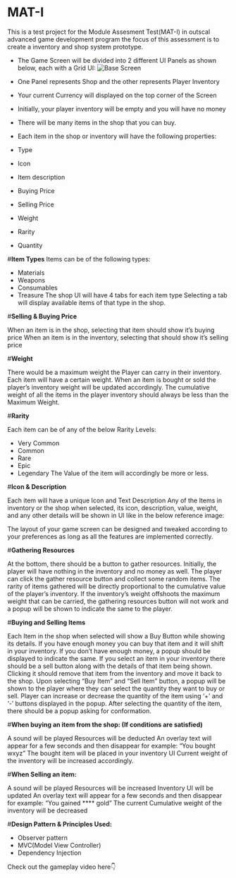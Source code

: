 # MAT-I
This is a test project for the Module Assesment Test(MAT-I) in outscal advanced game development program the focus of this assessment is to create a inventory and shop system prototype.
* The Game Screen will be divided into 2 different UI Panels as shown below, each with a Grid UI:
![Base Screen](https://github.com/RagulPrasadG/MAT-I/assets/61055516/ad21d5a1-7390-4ea1-a559-d97401cb7b0b)
* One Panel represents Shop and the other represents Player Inventory
* Your current Currency will displayed on the top corner of the Screen
* Initially, your player inventory will be empty and you will have no money
* There will be many items in the shop that you can buy.
  
* Each item in the shop or inventory will have the following properties:
 * Type
 * Icon
 * Item description
 * Buying Price
 * Selling Price
 * Weight
 * Rarity
 * Quantity

#**Item Types**
Items can be of the following types:
* Materials
* Weapons
* Consumables
* Treasure
The shop UI will have 4 tabs for each item type
Selecting a tab will display available items of that type in the shop.


#**Selling & Buying Price**

When an item is in the shop, selecting that item should show it’s buying price
When an item is in the inventory, selecting that should show it’s selling price


#**Weight**

There would be a maximum weight the Player can carry in their inventory.
Each item will have a certain weight.
When an item is bought or sold the player’s inventory weight will be updated accordingly.
The cumulative weight of all the items in the player inventory should always be less than the Maximum Weight.


#**Rarity**

Each item can be of any of the below Rarity Levels:
* Very Common
* Common
* Rare
* Epic
* Legendary
The Value of the item will accordingly be more or less.


#**Icon & Description**

Each item will have a unique Icon and Text Description
Any of the Items in inventory or the shop when selected, its icon, description, value, weight, and any other details will be shown in UI like in the below reference image:

The layout of your game screen can be designed and tweaked according to your preferences as long as all the features are implemented correctly.


#**Gathering Resources**

At the bottom, there should be a button to gather resources.
Initially, the player will have nothing in the inventory and no money as well.
The player can click the gather resource button and collect some random items.
The rarity of items gathered will be directly proportional to the cumulative value of the player’s inventory.
If the inventory’s weight offshoots the maximum weight that can be carried, the gathering resources button will not work and a popup will be shown to indicate the same to the player.


#**Buying and Selling Items**

Each Item in the shop when selected will show a Buy Button while showing its details.
If you have enough money you can buy that item and it will shift in your inventory.
If you don’t have enough money, a popup should be displayed to indicate the same.
If you select an item in your inventory there should be a sell button along with the details of that item being shown.
Clicking it should remove that item from the inventory and move it back to the shop.
Upon selecting “Buy Item” and “Sell Item” button, a popup will be shown to the player where they can select the quantity they want to buy or sell.
Player can increase or decrease the quantity of the item using ‘+’ and ‘-’ buttons displayed in the popup.
After selecting the quantity of the item, there should be a popup asking for conformation.


#**When buying an item from the shop: (If conditions are satisfied)**

A sound will be played
Resources will be deducted
An overlay text will appear for a few seconds and then disappear for example: “You bought wxyz”
The bought item will be placed in your inventory UI
Current weight of the inventory will be increased accordingly.

#**When Selling an item:**

A sound will be played
Resources will be increased
Inventory UI will be updated
An overlay text will appear for a few seconds and then disappear for example: “You gained **** gold”
The current Cumulative weight of the inventory will be decreased
  
#**Design Pattern & Principles Used:**
* Observer pattern
* MVC(Model View Controller)
* Dependency Injection
  
Check out the gameplay
video here👇
